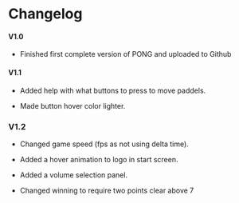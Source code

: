 # Changelog
#### V1.0 
- Finished first complete version of PONG and uploaded to Github

#### V1.1
- Added help with what buttons to press to move paddels.

- Made button hover color lighter.

### V1.2
- Changed game speed (fps as not using delta time).

- Added a hover animation to logo in start screen.

- Added a volume selection panel.

- Changed winning to require two points clear above 7
